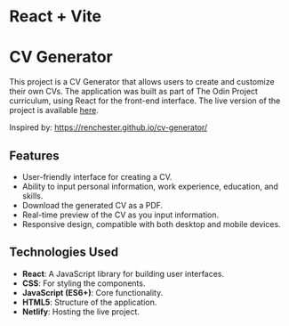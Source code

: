 # React + Vite

# CV Generator

This project is a CV Generator that allows users to create and customize their own CVs. The application was built as part of The Odin Project curriculum, using React for the front-end interface. The live version of the project is available [here](https://main--cvmakerodin.netlify.app/).

Inspired by: https://renchester.github.io/cv-generator/

## Features

- User-friendly interface for creating a CV.
- Ability to input personal information, work experience, education, and skills.
- Download the generated CV as a PDF.
- Real-time preview of the CV as you input information.
- Responsive design, compatible with both desktop and mobile devices.

## Technologies Used

- **React**: A JavaScript library for building user interfaces.
- **CSS**: For styling the components.
- **JavaScript (ES6+)**: Core functionality.
- **HTML5**: Structure of the application.
- **Netlify**: Hosting the live project.
